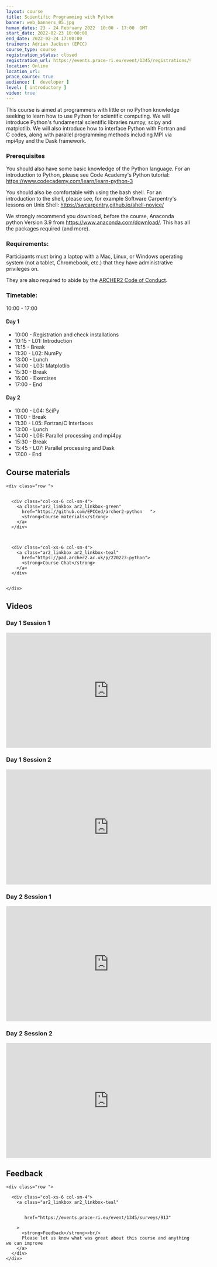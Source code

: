 ```yaml
---
layout: course
title: Scientific Programming with Python
banner: web_banners_05.jpg 
human_dates: 23 - 24 February 2022  10:00 - 17:00  GMT
start_date: 2022-02-23 10:00:00
end_date: 2022-02-24 17:00:00
trainers: Adrian Jackson (EPCC)
course_type: course
registration_status: closed
registration_url: https://events.prace-ri.eu/event/1345/registrations/995/  
location: Online
location_url:
prace_course: true
audience: [  developer ]
level: [ introductory ]
video: true
---
```


This course is aimed at programmers with little or no Python knowledge seeking to learn how to use Python for scientific computing. We will introduce Python's fundamental scientific libraries numpy, scipy and matplotlib. We will also introduce how to interface Python with Fortran and C codes, along with parallel programming methods including MPI via mpi4py and the Dask framework.

### Prerequisites

You should also have some basic knowledge of the Python language. For an introduction to Python, please see Code Academy's Python tutorial: <https://www.codecademy.com/learn/learn-python-3>

You should also be comfortable with using the bash shell. For an introduction to the shell, please see, for example Software Carpentry's lessons on Unix Shell: <https://swcarpentry.github.io/shell-novice/>

We strongly recommend you download, before the course, Anaconda python Version 3.9 from <https://www.anaconda.com/download/>. This has all the packages required (and more). 

### Requirements:

Participants must bring a laptop with a Mac, Linux, or Windows operating system (not a tablet, Chromebook, etc.) that they have administrative privileges on.

They are also required to abide by the [ARCHER2  Code of Conduct](../../../about/policies/code-of-conduct.html). 


### Timetable:

10:00 - 17:00  

#### Day 1

- 10:00 - Registration and check installations
- 10:15 - L01: Introduction
- 11:15 - Break
- 11:30 - L02: NumPy
- 13:00 - Lunch 
- 14:00 - L03: Matplotlib
- 15:30 - Break 
- 16:00 - Exercises
- 17:00 - End

#### Day 2

- 10:00 - L04: SciPy
- 11:00 - Break 
- 11:30 - L05: Fortran/C Interfaces
- 13:00 - Lunch 
- 14:00 - L06: Parallel processing and mpi4py
- 15:30 - Break 
- 15:45 - L07: Parallel processing and Dask
- 17.00 - End

<section id="service">

 

<h2><a name="materials">Course materials</a></h2>



    <div class="row ">	

		
      <div class="col-xs-6 col-sm-4">
        <a class="ar2_linkbox ar2_linkbox-green" 
          href="https://github.com/EPCCed/archer2-python   ">
          <strong>Course materials</strong>         
        </a>
      </div>


  
      <div class="col-xs-6 col-sm-4">
        <a class="ar2_linkbox ar2_linkbox-teal" 
          href="https://pad.archer2.ac.uk/p/220223-python">
          <strong>Course Chat</strong>       
        </a>
      </div>
		

 	</div>
		
		
					


 		
<h2><a name="videos">Videos</a></h2>

<h3>Day 1 Session 1</h3>

<div>
	<iframe title="Video" width="560" height="315" src="https://www.youtube.com/embed/_7lnaD_CfEI " frameborder="0" allow="accelerometer; autoplay; encrypted-media; gyroscope; picture-in-picture" allowfullscreen></iframe>
</div>


<h3>Day 1 Session 2</h3>


<div>
	<iframe title="Video" width="560" height="315" src="https://www.youtube.com/embed/20wy0Lv7s3c" frameborder="0" allow="accelerometer; autoplay; encrypted-media; gyroscope; picture-in-picture" allowfullscreen></iframe>
</div>


<h3>Day 2 Session 1</h3>

<div>
	<iframe title="Video" width="560" height="315" src="https://www.youtube.com/embed/GkJGUPO7MPE" frameborder="0" allow="accelerometer; autoplay; encrypted-media; gyroscope; picture-in-picture" allowfullscreen></iframe>
</div>


<h3>Day 2 Session 2</h3>

<div>
	<iframe title="Video" width="560" height="315" src="https://www.youtube.com/embed/hPL6Tx6MgaE" frameborder="0" allow="accelerometer; autoplay; encrypted-media; gyroscope; picture-in-picture" allowfullscreen></iframe>
</div>






 
<h2><a name="feedback">Feedback</a></h2>


    <div class="row ">	

      <div class="col-xs-6 col-sm-4">
        <a class="ar2_linkbox ar2_linkbox-teal" 


		   href="https://events.prace-ri.eu/event/1345/surveys/913"

		>
          <strong>Feedback</strong><br/>
          Please let us know what was great about this course and anything we can improve
        </a>
      </div>
    </div>
		
	

 
</section>



